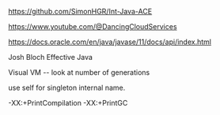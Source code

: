 https://github.com/SimonHGR/Int-Java-ACE

https://www.youtube.com/@DancingCloudServices


https://docs.oracle.com/en/java/javase/11/docs/api/index.html

Josh Bloch   Effective Java

Visual VM -- look at number of generations


use self for singleton internal name.

-XX:+PrintCompilation -XX:+PrintGC
